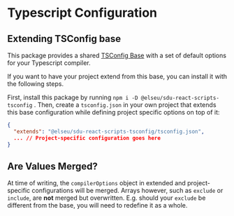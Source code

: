 # Typescript Configuration

## Extending TSConfig base

This package provides a shared [TSConfig Base](https://www.typescriptlang.org/docs/handbook/tsconfig-json.html#tsconfig-bases) with a set of default options for your Typescript compiler.

If you want to have your project extend from this base, you can install it with the following steps.

First, install this package by running `npm i -D @elseu/sdu-react-scripts-tsconfig` .
Then, create a `tsconfig.json` in your own project that extends this base configuration while defining project specific options on top of it:

```json
{
  "extends": "@elseu/sdu-react-scripts-tsconfig/tsconfig.json",
  ... // Project-specific configuration goes here
}
```

## Are Values Merged?

At time of writing, the `compilerOptions` object in extended and project-specific configurations will be merged. Arrays however, such as `exclude` or `include`, are **not** merged but overwritten. E.g. should your `exclude` be different from the base, you will need to redefine it as a whole.
